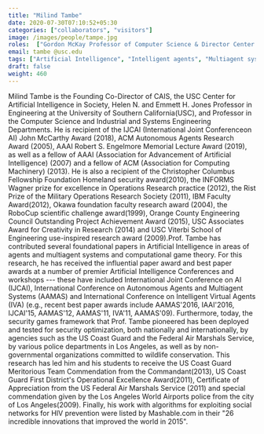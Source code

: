 ```yaml
---
title: "Milind Tambe"
date: 2020-07-30T07:10:52+05:30
categories: ["collaborators", "visitors"]
image: /images/people/tampe.jpg
roles:  ["Gordon McKay Professor of Computer Science & Director Center for Research in Computation and Society (CRCS), Harvard University", "Director AI for Social Good, Google Research India"]
email: tambe @usc.edu
tags: ["Artificial Intelligence", "Intelligent agents", "Multiagent systems", "game theory and security"]
draft: false
weight: 460
---
```



Milind Tambe is the Founding Co-Director of CAIS, the USC Center for Artificial Intelligence in Society, Helen N. and Emmett H. Jones Professor in Engineering at the University of Southern California(USC), and Professor in the Computer Science and Industrial and Systems Engineering Departments. He is recipient of the IJCAI (International Joint Conferenceon AI) John McCarthy Award (2018), ACM Autonomous Agents Research Award (2005), AAAI Robert S. Engelmore Memorial Lecture Award (2019), as well as a fellow of AAAI (Association for Advancement of Artificial Intelligence) (2007) and a fellow of ACM (Association for Computing Machinery) (2013). He is also a recipient of the Christopher Columbus Fellowship Foundation Homeland security award(2010), the INFORMS Wagner prize for excellence in Operations Research practice (2012), the Rist Prize of the Military Operations Research Society (2011), IBM Faculty Award(2012), Okawa foundation faculty research award (2004), the RoboCup scientific challenge award(1999), Orange County Engineering Council Outstanding Project Achievement Award (2015), USC Associates Award for Creativity in Research (2014) and USC Viterbi School of Engineering use-inspired research award (2009).Prof. Tambe has contributed several foundational papers in Artificial Intelligence in areas of agents and multiagent systems and computational game theory. For this research, he has received the influential paper award and best paper awards at a number of premier Artificial Intelligence Conferences and workshops --- these have included International Joint Conference on AI (IJCAI), International Conference on Autonomous Agents and Multiagent Systems (AAMAS) and International Conference on Intelligent Virtual Agents (IVA) (e.g., recent best paper awards include AAMAS'2016, IAAI'2016, IJCAI'15, AAMAS'12, AAMAS'11, IVA'11, AAMAS'09). Furthermore, today, the security games framework that Prof. Tambe pioneered has been deployed and tested for security optimization, both nationally and internationally, by agencies such as the US Coast Guard and the Federal Air Marshals Service, by various police departments in Los Angeles, as well as by non-governmental organizations committed to wildlife conservation. This research has led him and his students to receive the US Coast Guard Meritorious Team Commendation from the Commandant(2013), US Coast Guard First District's Operational Excellence Award(2011), Certificate of Appreciation from the US Federal Air Marshals Service (2011) and special commendation given by the Los Angeles World Airports police from the city of Los Angeles(2009). Finally, his work with algorithms for exploiting social networks for HIV prevention were listed by Mashable.com in their "26 incredible innovations that improved the world in 2015". 
